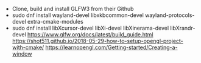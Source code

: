 - Clone, build and install GLFW3 from their Github
- sudo dnf install wayland-devel libxkbcommon-devel wayland-protocols-devel extra-cmake-modules
- sudo dnf install libXcursor-devel libXi-devel libXinerama-devel libXrandr-devel
https://www.glfw.org/docs/latest/build_guide.html
https://shot511.github.io/2018-05-29-how-to-setup-opengl-project-with-cmake/
https://learnopengl.com/Getting-started/Creating-a-window
